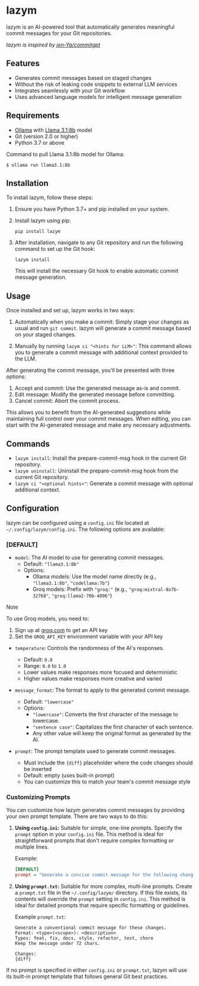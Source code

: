 # lazym

lazym is an AI-powered tool that automatically generates meaningful commit messages for your Git repositories.

*lazym is inspired by [jen-Ya/commitgpt](https://github.com/jen-Ya/commitgpt)*

## Features

- Generates commit messages based on staged changes
- Without the risk of leaking code snippets to external LLM services
- Integrates seamlessly with your Git workflow
- Uses advanced language models for intelligent message generation

## Requirements

- [Ollama](https://ollama.ai/) with [Llama 3.1:8b](https://ollama.com/library/llama3.1:8b) model
- Git (version 2.0 or higher)
- Python 3.7 or above

Command to pull Llama 3.1:8b model for Ollama:

```
$ ollama run llama3.1:8b
```

## Installation
To install lazym, follow these steps:

1. Ensure you have Python 3.7+ and pip installed on your system.
2. Install lazym using pip:

   ```
   pip install lazym
   ```

3. After installation, navigate to any Git repository and run the following command to set up the Git hook:

   ```
   lazym install
   ```

   This will install the necessary Git hook to enable automatic commit message generation.

## Usage

Once installed and set up, lazym works in two ways:

1. Automatically when you make a commit:
   Simply stage your changes as usual and run `git commit`. lazym will generate a commit message based on your staged changes.

2. Manually by running `lazym ci "<hints for LLM>"`:
   This command allows you to generate a commit message with additional context provided to the LLM.

After generating the commit message, you'll be presented with three options:

1. Accept and commit: Use the generated message as-is and commit.
2. Edit message: Modify the generated message before committing.
3. Cancel commit: Abort the commit process.

This allows you to benefit from the AI-generated suggestions while maintaining full control over your commit messages. When editing, you can start with the AI-generated message and make any necessary adjustments.

## Commands

- `lazym install`: Install the prepare-commit-msg hook in the current Git repository.
- `lazym uninstall`: Uninstall the prepare-commit-msg hook from the current Git repository.
- `lazym ci "<optional hints>"`: Generate a commit message with optional additional context.

## Configuration

lazym can be configured using a `config.ini` file located at `~/.config/lazym/config.ini`. The following options are available:

### [DEFAULT]

- `model`: The AI model to use for generating commit messages. 
  - Default: `"llama3.1:8b"`
  - Options:
    - Ollama models: Use the model name directly (e.g., `"llama3.1:8b"`, `"codellama:7b"`)
    - Groq models: Prefix with `"groq:"` (e.g., `"groq:mixtral-8x7b-32768"`, `"groq:llama2-70b-4096"`)

> [!NOTE]
> To use Groq models, you need to:
> 1. Sign up at [groq.com](https://groq.com) to get an API key
> 2. Set the `GROQ_API_KEY` environment variable with your API key

- `temperature`: Controls the randomness of the AI's responses.
  - Default: `0.8`
  - Range: `0.0` to `1.0`
  - Lower values make responses more focused and deterministic
  - Higher values make responses more creative and varied

- `message_format`: The format to apply to the generated commit message.
  - Default: `"lowercase"`
  - Options: 
    - `"lowercase"`: Converts the first character of the message to lowercase.
    - `"sentence case"`: Capitalizes the first character of each sentence.
    - Any other value will keep the original format as generated by the AI.

- `prompt`: The prompt template used to generate commit messages.
  - Must include the `{diff}` placeholder where the code changes should be inserted
  - Default: empty (uses built-in prompt)
  - You can customize this to match your team's commit message style

### Customizing Prompts

You can customize how lazym generates commit messages by providing your own prompt template. There are two ways to do this:

1. **Using `config.ini`:** Suitable for simple, one-line prompts. Specify the `prompt` option in your `config.ini` file. This method is ideal for straightforward prompts that don't require complex formatting or multiple lines.

   Example:
   ```ini
   [DEFAULT]
   prompt = "Generate a concise commit message for the following changes: {diff}"
   ```

2. **Using `prompt.txt`:** Suitable for more complex, multi-line prompts. Create a `prompt.txt` file in the `~/.config/lazym/` directory. If this file exists, its contents will override the `prompt` setting in `config.ini`. This method is ideal for detailed prompts that require specific formatting or guidelines.

   Example `prompt.txt`:
   ```
   Generate a conventional commit message for these changes.
   Format: <type>(<scope>): <description>
   Types: feat, fix, docs, style, refactor, test, chore
   Keep the message under 72 chars.

   Changes:
   {diff}
   ```

If no prompt is specified in either `config.ini` or `prompt.txt`, lazym will use its built-in prompt template that follows general Git best practices.
